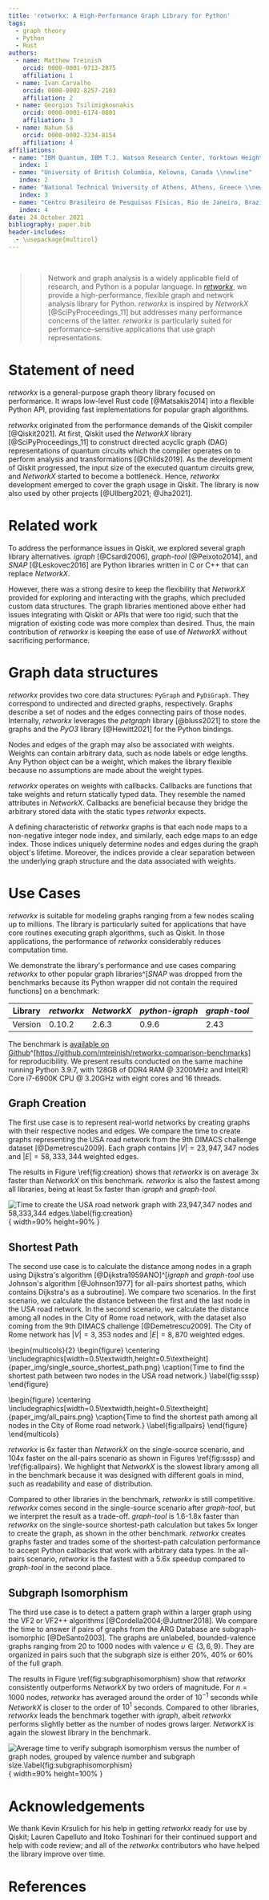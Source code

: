 ```yaml
---
title: 'retworkx: A High-Performance Graph Library for Python'
tags:
  - graph theory
  - Python
  - Rust
authors:
  - name: Matthew Treinish
    orcid: 0000-0001-9713-2875
    affiliation: 1
  - name: Ivan Carvalho
    orcid: 0000-0002-8257-2103
    affiliation: 2
  - name: Georgios Tsilimigkounakis
    orcid: 0000-0001-6174-0801
    affiliation: 3
  - name: Nahum Sá
    orcid: 0000-0002-3234-8154
    affiliation: 4
affiliations:
 - name: "IBM Quantum, IBM T.J. Watson Research Center, Yorktown Heights, USA \\newline"
   index: 1
 - name: "University of British Columbia, Kelowna, Canada \\newline"
   index: 2
 - name: "National Technical University of Athens, Athens, Greece \\newline"
   index: 3
 - name: "Centro Brasileiro de Pesquisas Físicas, Rio de Janeiro, Brazil"
   index: 4
date: 24 October 2021
bibliography: paper.bib
header-includes:
  - \usepackage{multicol}
---
```


&nbsp;

>> Network and graph analysis is a widely applicable field of research, and Python is a popular language. In _[retworkx](https://github.com/Qiskit/retworkx)_, we provide a high-performance, flexible graph and network analysis library for Python. _retworkx_ is inspired by _NetworkX_ [@SciPyProceedings_11] but addresses many performance concerns of the latter. _retworkx_ is particularly suited for performance-sensitive applications that use graph representations.

# Statement of need

_retworkx_ is a general-purpose graph theory library focused on performance. It wraps low-level Rust code [@Matsakis2014] into a flexible Python API, providing fast implementations for popular graph algorithms.

_retworkx_ originated from the performance demands of the Qiskit compiler [@Qiskit2021]. At first, Qiskit used the _NetworkX_ library [@SciPyProceedings_11] to construct directed acyclic graph (DAG) representations of quantum circuits which the compiler operates on to perform analysis and transformations [@Childs2019]. As the development of Qiskit progressed, the input size of the executed quantum circuits grew, and _NetworkX_ started to become a bottleneck. Hence, _retworkx_ development emerged to cover the graph usage in Qiskit. The library is now also used by other projects [@Ullberg2021; @Jha2021].

# Related work

To address the performance issues in Qiskit, we explored several graph library alternatives. _igraph_ [@Csardi2006], _graph-tool_ [@Peixoto2014], and _SNAP_ [@Leskovec2016] are Python libraries written in C or C++ that can replace _NetworkX_.

However, there was a strong desire to keep the flexibility that _NetworkX_ provided for exploring and interacting with the graphs, which precluded custom data structures. The graph libraries mentioned above either had issues integrating with Qiskit or APIs that were too rigid, such that the migration of existing code was more complex than desired. Thus, the main contribution of _retworkx_ is keeping the ease of use of _NetworkX_ without sacrificing performance.

# Graph data structures

_retworkx_ provides two core data structures: `PyGraph` and `PyDiGraph`. They correspond to undirected and directed graphs, respectively. Graphs describe a set of nodes and the edges connecting pairs of those nodes. Internally, _retworkx_ leverages the _petgraph_ library [@bluss2021] to store the graphs and the _PyO3_ library [@Hewitt2021] for the Python bindings.

Nodes and edges of the graph may also be associated with weights. Weights can contain arbitrary data, such as node labels or edge lengths. Any Python object can be a weight, which makes the library flexible because no assumptions are made about the weight types. 

_retworkx_ operates on weights with callbacks. Callbacks are functions that take weights and return statically typed data. They resemble the named attributes in _NetworkX_. Callbacks are beneficial because they bridge the arbitrary stored data with the static types _retworkx_ expects.

A defining characteristic of _retworkx_ graphs is that each node maps to a non-negative integer node index, and similarly, each edge maps to an edge index. Those indices uniquely determine nodes and edges during the graph object's lifetime. Moreover, the indices provide a clear separation between the underlying graph structure and the data associated with weights.

# Use Cases

_retworkx_ is suitable for modeling graphs ranging from a few nodes scaling up to millions. The library is particularly suited for applications that have core routines executing graph algorithms, such as Qiskit. In those applications, the performance of _retworkx_ considerably reduces computation time.

We demonstrate the library's performance and use cases comparing _retworkx_ to other popular graph libraries^[_SNAP_ was dropped from the benchmarks because its Python wrapper did not contain the required functions] on a benchmark:

| Library   | _retworkx_| _NetworkX_ | _python-igraph_ | _graph-tool_ |
|-----------|-----------|------------|-----------------|-------------|
| Version   | 0.10.2    | 2.6.3      | 0.9.6           | 2.43        |

The benchmark is [available on Github](https://github.com/mtreinish/retworkx-comparison-benchmarks)^[https://github.com/mtreinish/retworkx-comparison-benchmarks] for reproducibility. We present results conducted on the same machine running Python 3.9.7, with 128GB of DDR4 RAM @ 3200MHz and Intel(R) Core i7-6900K CPU @ 3.20GHz with eight cores and 16 threads. 

## Graph Creation

The first use case is to represent real-world networks by creating graphs with their respective nodes and edges. We compare the time to create graphs representing the USA road network from the 9th DIMACS challenge dataset [@Demetrescu2009]. Each graph contains $\lvert V \rvert = 23,947,347$ nodes and $\lvert E \rvert = 58,333,344$ weighted edges.

The results in Figure \ref{fig:creation} shows that _retworkx_ is on average 3x faster than _NetworkX_ on this benchmark. _retworkx_ is also the fastest among all libraries, being at least 5x faster than _igraph_ and _graph-tool_.

![Time to create the USA road network graph with 23,947,347 nodes and 58,333,344 edges.\label{fig:creation}](paper_img/creation.png){ width=90% height=90% }

## Shortest Path

The second use case is to calculate the distance among nodes in a graph using Dijkstra's algorithm [@Dijkstra1959ANO]^[_igraph_ and _graph-tool_ use Johnson's algorithm [@Johnson1977] for all-pairs shortest paths, which contains Dijkstra's as a subroutine]. We compare two scenarios. In the first scenario, we calculate the distance between the first and the last node in the USA road network. In the second scenario, we calculate the distance among all nodes in the City of Rome road network, with the dataset also coming from the 9th DIMACS challenge [@Demetrescu2009]. The City of Rome network has $\lvert V \rvert = 3,353$ nodes and $\lvert E \rvert = 8,870$ weighted edges.

\begin{multicols}{2}
\begin{figure}
\centering
\includegraphics[width=0.5\textwidth,height=0.5\textheight]{paper_img/single_source_shortest_path.png}
\caption{Time to find the shortest path between two nodes in the USA road network.}
\label{fig:sssp}
\end{figure}

\begin{figure}
\centering
\includegraphics[width=0.5\textwidth,height=0.5\textheight]{paper_img/all_pairs.png}
\caption{Time to find the shortest path among all nodes in the City of Rome road network.}
\label{fig:allpairs}
\end{figure}
\end{multicols}

_retworkx_ is 6x faster than _NetworkX_ on the single-source scenario, and 104x faster on the all-pairs scenario as shown in Figures \ref{fig:sssp} and \ref{fig:allpairs}. We highlight that _NetworkX_ is the slowest library among all in the benchmark because it was designed with different goals in mind, such as readability and ease of distribution.

Compared to other libraries in the benchmark, _retworkx_ is still competitive. _retworkx_ comes second in the single-source scenario after _graph-tool_, but we interpret the result as a trade-off. _graph-tool_ is 1.6-1.8x faster than _retworkx_ on the single-source shortest-path calculation but takes 5x longer to create the graph, as shown in the other benchmark. _retworkx_ creates graphs faster and trades some of the shortest-path calculation performance to accept Python callbacks that work with arbitrary data types. In the all-pairs scenario, _retworkx_ is the fastest with a 5.6x speedup compared to _graph-tool_ in the second place.

## Subgraph Isomorphism

The third use case is to detect a pattern graph within a larger graph using the VF2 or VF2++ algorithms [@Cordella2004;@Juttner2018]. We compare the time to answer if pairs of graphs from the ARG Database are subgraph-isomorphic [@DeSanto2003]. The graphs are unlabeled, bounded-valence graphs ranging from $20$ to $1000$ nodes with valence $\upsilon \in \{3, 6, 9 \}$. They are organized in pairs such that the subgraph size is either $20 \%$, $40 \%$ or $60 \%$ of the full graph.

The results in Figure \ref{fig:subgraphisomorphism} show that _retworkx_ consistently outperforms _NetworkX_ by two orders of magnitude. For $n = 1000$ nodes, _retworkx_ has averaged around the order of $10^{-1}$ seconds while _NetworkX_ is closer to the order of $10^{1}$ seconds. Compared to other libraries, _retworkx_ leads the benchmark together with _igraph_, albeit _retworkx_ performs slightly better as the number of nodes grows larger. _NetworkX_ is again the slowest library in the benchmark.


![Average time to verify subgraph isomorphism versus the number of graph nodes, grouped by valence number and subgraph size.\label{fig:subgraphisomorphism}](paper_img/subgraph_isomorphism.png){ width=90% height=100% }

# Acknowledgements

We thank Kevin Krsulich for his help in getting _retworkx_ ready for use by Qiskit; Lauren Capelluto and Itoko Toshinari for their continued support and help with code review; and all of the _retworkx_ contributors who have helped the library improve over time.

# References
